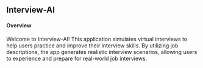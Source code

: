 ## Interview-AI
#### Overview
Welcome to Interview-AI! This application simulates virtual interviews to help users practice and improve their interview skills. By utilizing job descriptions, the app generates realistic interview scenarios, allowing users to experience and prepare for real-world job interviews.

